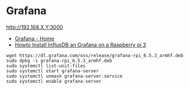 # Grafana

http://192.168.X.Y:3000

* [Grafana - Home](https://grafana.com/)
* [Howto Install InfluxDB an Grafana on a Raspberry pi 3](http://blog.centurio.net/2018/10/28/howto-install-influxdb-and-grafana-on-a-raspberry-pi-3/)

```
wget https://dl.grafana.com/oss/release/grafana-rpi_6.5.3_armhf.deb
sudo dpkg -i grafana-rpi_6.5.3_armhf.deb
sudo systemctl list-unit-files
sudo systemctl start grafana-server
sudo systemctl unmask grafana-server.service
sudo systemctl enable grafana-server
```
